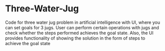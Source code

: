 # Three-Water-Jug
Code for three water jug problem in artificial intelligence with UI, where you can set goals for 3 jugs. User can perform certain operations with jugs and check whether the steps performed achieves the goal state. Also, the UI provides functionality of showing the solution in the form of steps to achieve the goal state
